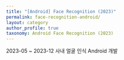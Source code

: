 ```yaml
---
title: "[Android] Face Recognition (2023)"
permalink: face-recognition-android/
layout: category
author_profile: true
taxonomy: Android Face Recognition (2023)
---
```


2023-05 ~ 2023-12 사내 얼굴 인식 Android 개발
